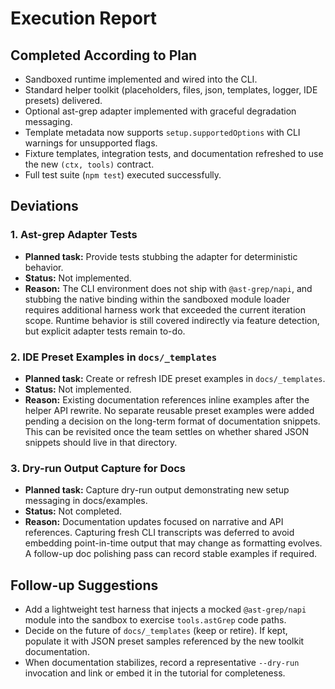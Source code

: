 # Execution Report

## Completed According to Plan
- Sandboxed runtime implemented and wired into the CLI.
- Standard helper toolkit (placeholders, files, json, templates, logger, IDE presets) delivered.
- Optional ast-grep adapter implemented with graceful degradation messaging.
- Template metadata now supports `setup.supportedOptions` with CLI warnings for unsupported flags.
- Fixture templates, integration tests, and documentation refreshed to use the new `(ctx, tools)` contract.
- Full test suite (`npm test`) executed successfully.

## Deviations

### 1. Ast-grep Adapter Tests
- **Planned task:** Provide tests stubbing the adapter for deterministic behavior.
- **Status:** Not implemented.
- **Reason:** The CLI environment does not ship with `@ast-grep/napi`, and stubbing the native binding within the sandboxed module loader requires additional harness work that exceeded the current iteration scope. Runtime behavior is still covered indirectly via feature detection, but explicit adapter tests remain to-do.

### 2. IDE Preset Examples in `docs/_templates`
- **Planned task:** Create or refresh IDE preset examples in `docs/_templates`.
- **Status:** Not implemented.
- **Reason:** Existing documentation references inline examples after the helper API rewrite. No separate reusable preset examples were added pending a decision on the long-term format of documentation snippets. This can be revisited once the team settles on whether shared JSON snippets should live in that directory.

### 3. Dry-run Output Capture for Docs
- **Planned task:** Capture dry-run output demonstrating new setup messaging in docs/examples.
- **Status:** Not completed.
- **Reason:** Documentation updates focused on narrative and API references. Capturing fresh CLI transcripts was deferred to avoid embedding point-in-time output that may change as formatting evolves. A follow-up doc polishing pass can record stable examples if required.

## Follow-up Suggestions
- Add a lightweight test harness that injects a mocked `@ast-grep/napi` module into the sandbox to exercise `tools.astGrep` code paths.
- Decide on the future of `docs/_templates` (keep or retire). If kept, populate it with JSON preset samples referenced by the new toolkit documentation.
- When documentation stabilizes, record a representative `--dry-run` invocation and link or embed it in the tutorial for completeness.
